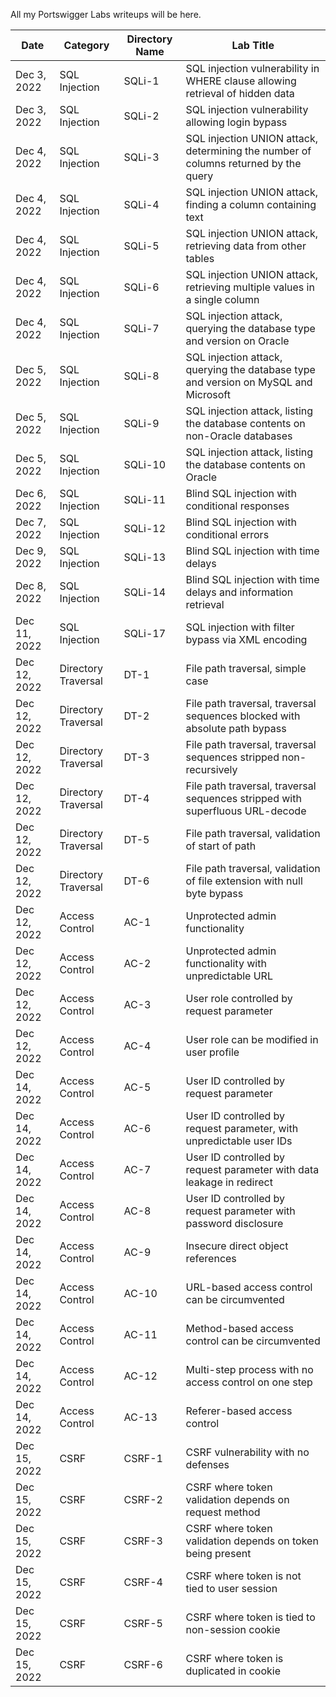 All my Portswigger Labs writeups will be here.

Date	 	  | Category            | Directory Name | Lab Title
--------------|---------------------|----------------|----------------------
Dec 3, 2022   | SQL Injection       | SQLi-1         | SQL injection vulnerability in WHERE clause allowing retrieval of hidden data
Dec 3, 2022   | SQL Injection       | SQLi-2         | SQL injection vulnerability allowing login bypass
Dec 4, 2022   | SQL Injection       | SQLi-3         | SQL injection UNION attack, determining the number of columns returned by the query
Dec 4, 2022   | SQL Injection       | SQLi-4         | SQL injection UNION attack, finding a column containing text
Dec 4, 2022   | SQL Injection       | SQLi-5         | SQL injection UNION attack, retrieving data from other tables
Dec 4, 2022   | SQL Injection       | SQLi-6         | SQL injection UNION attack, retrieving multiple values in a single column
Dec 4, 2022   | SQL Injection       | SQLi-7         | SQL injection attack, querying the database type and version on Oracle
Dec 5, 2022   | SQL Injection       | SQLi-8         | SQL injection attack, querying the database type and version on MySQL and Microsoft
Dec 5, 2022   | SQL Injection       | SQLi-9         | SQL injection attack, listing the database contents on non-Oracle databases
Dec 5, 2022   | SQL Injection       | SQLi-10        | SQL injection attack, listing the database contents on Oracle
Dec 6, 2022   | SQL Injection       | SQLi-11        | Blind SQL injection with conditional responses
Dec 7, 2022   | SQL Injection       | SQLi-12        | Blind SQL injection with conditional errors
Dec 9, 2022   | SQL Injection       | SQLi-13        | Blind SQL injection with time delays
Dec 8, 2022   | SQL Injection       | SQLi-14        | Blind SQL injection with time delays and information retrieval
Dec 11, 2022  | SQL Injection       | SQLi-17        | SQL injection with filter bypass via XML encoding
Dec 12, 2022  | Directory Traversal | DT-1           | File path traversal, simple case
Dec 12, 2022  | Directory Traversal | DT-2           | File path traversal, traversal sequences blocked with absolute path bypass
Dec 12, 2022  | Directory Traversal | DT-3           | File path traversal, traversal sequences stripped non-recursively
Dec 12, 2022  | Directory Traversal | DT-4           | File path traversal, traversal sequences stripped with superfluous URL-decode
Dec 12, 2022  | Directory Traversal | DT-5           | File path traversal, validation of start of path
Dec 12, 2022  | Directory Traversal | DT-6           | File path traversal, validation of file extension with null byte bypass
Dec 12, 2022  | Access Control      | AC-1           | Unprotected admin functionality
Dec 12, 2022  | Access Control      | AC-2           | Unprotected admin functionality with unpredictable URL
Dec 12, 2022  | Access Control      | AC-3           | User role controlled by request parameter
Dec 12, 2022  | Access Control      | AC-4           | User role can be modified in user profile
Dec 14, 2022  | Access Control      | AC-5           | User ID controlled by request parameter
Dec 14, 2022  | Access Control      | AC-6           | User ID controlled by request parameter, with unpredictable user IDs
Dec 14, 2022  | Access Control      | AC-7           | User ID controlled by request parameter with data leakage in redirect
Dec 14, 2022  | Access Control      | AC-8           | User ID controlled by request parameter with password disclosure
Dec 14, 2022  | Access Control      | AC-9           | Insecure direct object references
Dec 14, 2022  | Access Control      | AC-10          | URL-based access control can be circumvented
Dec 14, 2022  | Access Control      | AC-11          | Method-based access control can be circumvented
Dec 14, 2022  | Access Control      | AC-12          | Multi-step process with no access control on one step
Dec 14, 2022  | Access Control      | AC-13          | Referer-based access control
Dec 15, 2022  | CSRF                | CSRF-1         | CSRF vulnerability with no defenses
Dec 15, 2022  | CSRF                | CSRF-2         | CSRF where token validation depends on request method
Dec 15, 2022  | CSRF                | CSRF-3         | CSRF where token validation depends on token being present
Dec 15, 2022  | CSRF                | CSRF-4         | CSRF where token is not tied to user session
Dec 15, 2022  | CSRF                | CSRF-5         | CSRF where token is tied to non-session cookie
Dec 15, 2022  | CSRF                | CSRF-6         | CSRF where token is duplicated in cookie